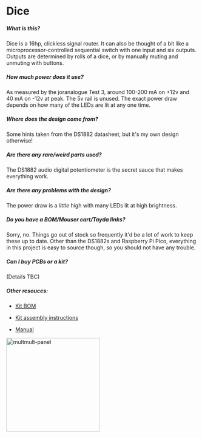 # Dice

##### What is this?

Dice is a 16hp, clickless signal router. It can also be thought of a bit like a microprocessor-controlled sequential switch with one input and six outputs. Outputs are determined by rolls of a dice, or by manually muting and unmuting with buttons.

##### How much power does it use?

As measured by the joranalogue Test 3, around 100-200 mA on +12v and 40 mA on -12v at peak. The 5v rail is unused. The exact power draw depends on how many of the LEDs are lit at any one time.

##### Where does the design come from?

Some hints taken from the DS1882 datasheet, but it's my own design otherwise!

##### Are there any rare/weird parts used?

The DS1882 audio digital potentiometer is the secret sauce that makes everything work.

##### Are there any problems with the design?

The power draw is a *little* high with many LEDs lit at high brightness.

##### Do you have a BOM/Mouser cart/Tayda links?

Sorry, no. Things go out of stock so frequently it'd be a lot of work to keep these up to date. Other than the DS1882s and Raspberry Pi Pico, everything in this project is easy to source though, so you should not have any trouble.

##### Can I buy PCBs or a kit?

(Details TBC)

##### Other resouces:

- [Kit BOM](BOM.md)

- [Kit assembly instructions](ASSEMBLY.md)

- [Manual](MANUAL.md)

<img src="file:///D:/synth-diy/d6/images/panel.jpg" title="" alt="multmult-panel" width="247">